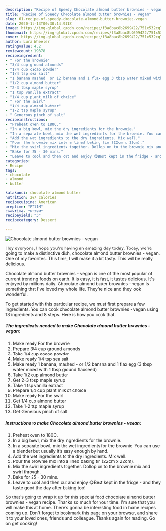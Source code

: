 ```yaml
---
description: "Recipe of Speedy Chocolate almond butter brownies - vegan"
title: "Recipe of Speedy Chocolate almond butter brownies - vegan"
slug: 61-recipe-of-speedy-chocolate-almond-butter-brownies-vegan
date: 2020-11-13T00:30:14.931Z
image: https://img-global.cpcdn.com/recipes/f3a8bac8b2699422/751x532cq70/chocolate-almond-butter-brownies-vegan-recipe-main-photo.jpg
thumbnail: https://img-global.cpcdn.com/recipes/f3a8bac8b2699422/751x532cq70/chocolate-almond-butter-brownies-vegan-recipe-main-photo.jpg
cover: https://img-global.cpcdn.com/recipes/f3a8bac8b2699422/751x532cq70/chocolate-almond-butter-brownies-vegan-recipe-main-photo.jpg
author: Lura Wheeler
ratingvalue: 4.2
reviewcount: 19378
recipeingredient:
- " For the brownie"
- "3/4 cup ground almonds"
- "1/4 cup cacao powder"
- "1/4 tsp sea salt"
- "1 banana mashed  or 12 banana and 1 flax egg 3 tbsp water mixed with 1 tbsp ground flaxseed"
- "1/2 cup almond butter"
- "2-3 tbsp maple syrup"
- "1 tsp vanilla extract"
- "1/4 cup plant milk of choice"
- " For the swirl"
- "1/4 cup almond butter"
- "1-2 tsp maple syrup"
- " Generous pinch of salt"
recipeinstructions:
- "Preheat oven to 180C."
- "In a big bowl, mix the dry ingredients for the brownie."
- "In a separate bowl, mix the wet ingredients for the brownie. You can use a blender but usually it’s easy enough by hand."
- "Add the wet ingredients to the dry ingredients. Mix well."
- "Pour the brownie mix into a lined baking tin (22cm x 22cm)."
- "Mix the swirl ingredients together. Dollop on to the brownie mix and swirl through."
- "Bake for 25 - 30 mins."
- "Leave to cool and then cut and enjoy 😋Best kept in the fridge - and they taste good the day after baking too!"
categories:
- Recipe
tags:
- chocolate
- almond
- butter

katakunci: chocolate almond butter 
nutrition: 267 calories
recipecuisine: American
preptime: "PT11M"
cooktime: "PT38M"
recipeyield: "3"
recipecategory: Dessert

---
```



![Chocolate almond butter brownies - vegan](https://img-global.cpcdn.com/recipes/f3a8bac8b2699422/751x532cq70/chocolate-almond-butter-brownies-vegan-recipe-main-photo.jpg)

Hey everyone, I hope you're having an amazing day today. Today, we're going to make a distinctive dish, chocolate almond butter brownies - vegan. One of my favorites. This time, I will make it a bit tasty. This will be really delicious.



Chocolate almond butter brownies - vegan is one of the most popular of current trending foods on earth. It is easy, it is fast, it tastes delicious. It's enjoyed by millions daily. Chocolate almond butter brownies - vegan is something that I've loved my whole life. They're nice and they look wonderful.


To get started with this particular recipe, we must first prepare a few ingredients. You can cook chocolate almond butter brownies - vegan using 13 ingredients and 8 steps. Here is how you cook that.

<!--inarticleads1-->

##### The ingredients needed to make Chocolate almond butter brownies - vegan:

1. Make ready  For the brownie
1. Prepare 3/4 cup ground almonds
1. Take 1/4 cup cacao powder
1. Make ready 1/4 tsp sea salt
1. Make ready 1 banana, mashed - or 1/2 banana and 1 flax egg (3 tbsp water mixed with 1 tbsp ground flaxseed)
1. Take 1/2 cup almond butter
1. Get 2-3 tbsp maple syrup
1. Take 1 tsp vanilla extract
1. Prepare 1/4 cup plant milk of choice
1. Make ready  For the swirl
1. Get 1/4 cup almond butter
1. Take 1-2 tsp maple syrup
1. Get  Generous pinch of salt




<!--inarticleads2-->

##### Instructions to make Chocolate almond butter brownies - vegan:

1. Preheat oven to 180C.
1. In a big bowl, mix the dry ingredients for the brownie.
1. In a separate bowl, mix the wet ingredients for the brownie. You can use a blender but usually it’s easy enough by hand.
1. Add the wet ingredients to the dry ingredients. Mix well.
1. Pour the brownie mix into a lined baking tin (22cm x 22cm).
1. Mix the swirl ingredients together. Dollop on to the brownie mix and swirl through.
1. Bake for 25 - 30 mins.
1. Leave to cool and then cut and enjoy 😋Best kept in the fridge - and they taste good the day after baking too!




So that's going to wrap it up for this special food chocolate almond butter brownies - vegan recipe. Thanks so much for your time. I'm sure that you will make this at home. There's gonna be interesting food in home recipes coming up. Don't forget to bookmark this page on your browser, and share it to your loved ones, friends and colleague. Thanks again for reading. Go on get cooking!
